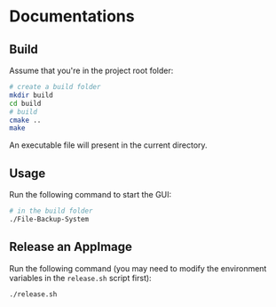 # Documentations

## Build

Assume that you're in the project root folder:

```bash
# create a build folder
mkdir build
cd build
# build
cmake ..
make
```

An executable file will present in the current directory.

## Usage

Run the following command to start the GUI:

```bash
# in the build folder
./File-Backup-System
```

## Release an AppImage

Run the following command (you may need to modify the environment variables in the `release.sh` script first):

```bash
./release.sh
```